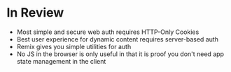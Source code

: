 # In Review

- Most simple and secure web auth requires HTTP-Only Cookies
- Best user experience for dynamic content requires server-based auth
- Remix gives you simple utilities for auth
- No JS in the browser is only useful in that it is proof you don't need app
  state management in the client
